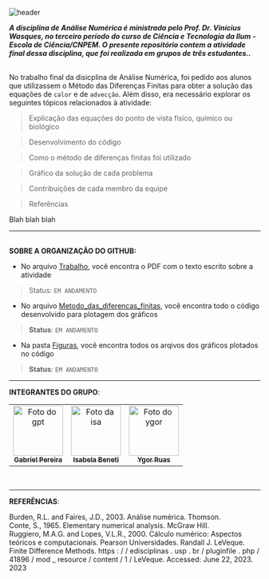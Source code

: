 ![header](https://capsule-render.vercel.app/api?type=waving&color=auto&height=300&section=header&text=Trabalho%20de%20Análise%20Numérica&fontSize=50&fontAlignY=38&desc=Método%20das%20Diferenças%20Finitas%20para%20resolução%20de%20EDPs&descAlignY=51&descAlign=62)

***A disciplina de Análise Numérica é ministrada pelo Prof. Dr. Vinícius Wasques, no terceiro período do curso de Ciência e Tecnologia da Ilum - Escola de Ciência/CNPEM. O presente repositório contem a atividade final dessa disciplina, que foi realizada em grupos de três estudantes..***

<br> No trabalho final da disicplina de Análise Numérica, foi pedido aos alunos que utilizassem o Método das Diferenças Finitas para obter a solução das equações de `calor` e de `advecção`. Além disso, era necessário explorar os seguintes tópicos relacionados à atividade:
  > Explicação das equações do ponto de vista físico, químico ou biológico

  > Desenvolvimento do código

  > Como o método de diferenças finitas foi utilizado

  > Gráfico da solução de cada problema

  > Contribuições de cada membro da equipe

  > Referências


Blah blah blah

<hr>

<br>**SOBRE A ORGANIZAÇÃO DO GITHUB:**
- No arquivo [Trabalho](https://github.com/benetao/trabalho_analise_numerica/blob/main/Metodo_das_Diferencas_Finitas.ipynb), você encontra o PDF com o texto escrito sobre a atividade
> Status: `EM ANDAMENTO`
- No arquivo [Metodo_das_diferencas_finitas](https://github.com/benetao/trabalho_analise_numerica/blob/main/Metodo_das_Diferencas_Finitas.ipynb), você encontra todo o código desenvolvido para plotagem dos gráficos
> **Status**: `EM ANDAMENTO`
- Na pasta [Figuras](https://github.com/benetao/trabalho_analise_numerica/tree/main/Figuras), você encontra todos os arqivos dos gráficos plotados no código
> **Status**: `EM ANDAMENTO`

<hr>

**INTEGRANTES DO GRUPO**:
<table>
  <tr>
    <td align="center">
      <a href="#">
        <img src="https://github.com/benetao/trabalho_analise_numerica/assets/106626661/4af55022-f8cd-43dc-8268-019a20294629" width="100px;" alt="Foto do gpt"/><br>
        <sub>
          <b> Gabriel Pereira</b>
        </sub>
      </a>
    </td>
    <td align="center">
      <a href="#">
        <img src="https://github.com/benetao/Projeto_Final_RNAG/assets/106626661/bd3e5b7a-7157-4333-b652-54b743c6c39b" width="100px;" alt="Foto da isa"/><br>
        <sub>
          <b>Isabela Beneti</b>
        </sub>
      </a>
    </td>
    <td align="center">
      <a href="#">
        <img src="https://github.com/benetao/trabalho_analise_numerica/assets/106626661/619e117d-5d87-400f-a61e-7e0f81de4ad7" width="100px;" alt="Foto do ygor"/><br>
        <sub>
          <b>Ygor Ruas</b>
        </sub>
      </a>
    </td>
  </tr>
</table>
</div>
<div style="display: inline_block"><br>
</div>
<hr>

**REFERÊNCIAS**:

Burden, R.L. and Faires, J.D., 2003. Análise numérica. Thomson. <br />
Conte, S., 1965. Elementary numerical analysis. McGraw Hill. <br />
Ruggiero, M.A.G. and Lopes, V.L.R., 2000. Cálculo numérico: Aspectos teóricos e computacionais. Pearson Universidades.
Randall J. LeVeque. Finite Difference Methods. https : / / edisciplinas . usp . br /
pluginfile . php / 41896 / mod _ resource / content / 1 / LeVeque. Accessed: June 22, 2023.
2023

</div>
